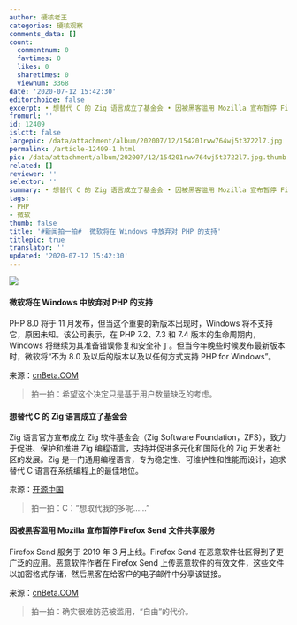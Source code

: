 ```yaml
---
author: 硬核老王
categories: 硬核观察
comments_data: []
count:
  commentnum: 0
  favtimes: 0
  likes: 0
  sharetimes: 0
  viewnum: 3368
date: '2020-07-12 15:42:30'
editorchoice: false
excerpt: • 想替代 C 的 Zig 语言成立了基金会 • 因被黑客滥用 Mozilla 宣布暂停 Firefox Send 文件共享服务
fromurl: ''
id: 12409
islctt: false
largepic: /data/attachment/album/202007/12/154201rww764wj5t3722l7.jpg
permalink: /article-12409-1.html
pic: /data/attachment/album/202007/12/154201rww764wj5t3722l7.jpg.thumb.jpg
related: []
reviewer: ''
selector: ''
summary: • 想替代 C 的 Zig 语言成立了基金会 • 因被黑客滥用 Mozilla 宣布暂停 Firefox Send 文件共享服务
tags:
- PHP
- 微软
thumb: false
title: '#新闻拍一拍#  微软将在 Windows 中放弃对 PHP 的支持'
titlepic: true
translator: ''
updated: '2020-07-12 15:42:30'
---
```


![](/data/attachment/album/202007/12/154201rww764wj5t3722l7.jpg)


#### 微软将在 Windows 中放弃对 PHP 的支持


PHP 8.0 将于 11 月发布，但当这个重要的新版本出现时，Windows 将不支持它，原因未知。该公司表示，在 PHP 7.2、7.3 和 7.4 版本的生命周期内，Windows 将继续为其准备错误修复和安全补丁。但当今年晚些时候发布最新版本时，微软将“不为 8.0 及以后的版本以及以任何方式支持 PHP for Windows”。


来源：[cnBeta.COM](https://www.cnbeta.com/articles/tech/1002019.htm)



> 
> 拍一拍：希望这个决定只是基于用户数量缺乏的考虑。
> 
> 
> 


#### 想替代 C 的 Zig 语言成立了基金会


Zig 语言官方宣布成立 Zig 软件基金会（Zig Software Foundation，ZFS），致力于促进、保护和推进 Zig 编程语言，支持并促进多元化和国际化的 Zig 开发者社区的发展。Zig 是一门通用编程语言，专为稳定性、可维护性和性能而设计，追求替代 C 语言在系统编程上的最佳地位。


来源：[开源中国](https://www.oschina.net/news/117118/announcing-zig-software-foundation)



> 
> 拍一拍：C：“想取代我的多呢……”
> 
> 
> 


#### 因被黑客滥用 Mozilla 宣布暂停 Firefox Send 文件共享服务


Firefox Send 服务于 2019 年 3 月上线。Firefox Send 在恶意软件社区得到了更广泛的应用。恶意软件作者在 Firefox Send 上传恶意软件的有效文件，这些文件以加密格式存储，然后黑客在给客户的电子邮件中分享该链接。


来源：[cnBeta.COM](https://www.cnbeta.com/articles/tech/1002131.htm)



> 
> 拍一拍：确实很难防范被滥用，“自由”的代价。
> 
> 
>